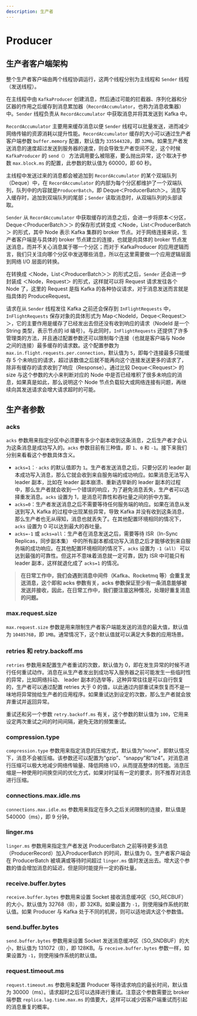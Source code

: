 ```yaml
---
description: 生产者
---
```


# Producer

## 生产者客户端架构

整个生产者客户端由两个线程协调运行，这两个线程分别为主线程和 `Sender` 线程（发送线程）。

在主线程中由 `KafkaProducer` 创建消息，然后通过可能的拦截器、序列化器和分区器的作用之后缓存到消息累加器（`RecordAccumulator`，也称为消息收集器）中。`Sender` 线程负责从 `RecordAccumulator` 中获取消息并将其发送到 Kafka 中。

`RecordAccumulator` 主要用来缓存消息以便 `Sender` 线程可以批量发送，进而减少网络传输的资源消耗以提升性能。`RecordAccumulator` 缓存的大小可以通过生产者客户端参数 `buffer.memory` 配置，默认值为 `33554432B`，即 `32MB`。如果生产者发送消息的速度超过发送到服务器的速度，则会导致生产者空间不足，这个时候 `KafkaProducer` 的 `send（）` 方法调用要么被阻塞，要么抛出异常，这个取决于参数 `max.block.ms` 的配置，此参数的默认值为 60000，即 60 秒。

主线程中发送过来的消息都会被追加到 `RecordAccumulator` 的某个双端队列（Deque）中，在 `RecordAccumulator` 的内部为每个分区都维护了一个双端队列，队列中的内容就是`ProducerBatch`，即 Deque＜ProducerBatch＞。消息写入缓存时，追加到双端队列的尾部；`Sender` 读取消息时，从双端队列的头部读取。

`Sender` 从 `RecordAccumulator` 中获取缓存的消息之后，会进一步将原本＜分区，Deque＜ProducerBatch＞＞ 的保存形式转变成 ＜Node，List＜ProducerBatch＞ 的形式，其中 Node 表示 Kafka 集群的 broker 节点。对于网络连接来说，生产者客户端是与具体的 broker 节点建立的连接，也就是向具体的 broker 节点发送消息，而并不关心消息属于哪一个分区；而对于 KafkaProducer 的应用逻辑而言，我们只关注向哪个分区中发送哪些消息，所以在这里需要做一个应用逻辑层面到网络 I/O 层面的转换。

在转换成 ＜Node，List＜ProducerBatch＞＞ 的形式之后，`Sender` 还会进一步封装成 ＜Node，Request＞ 的形式，这样就可以将 Request 请求发往各个 Node 了，这里的 Request 是指 Kafka 的各种协议请求，对于消息发送而言就是指具体的 ProduceRequest。

请求在从 `Sender` 线程发往 Kafka 之前还会保存到 `InFlightRequests` 中，`InFlightRequests` 保存对象的具体形式为 Map＜NodeId，Deque＜Request＞＞，它的主要作用是缓存了已经发出去但还没有收到响应的请求（NodeId 是一个 String 类型，表示节点的 id 编号）。与此同时，`InFlightRequests` 还提供了许多管理类的方法，并且通过配置参数还可以限制每个连接（也就是客户端与 Node 之间的连接）最多缓存的请求数。这个配置参数为 `max.in.flight.requests.per.connection`，默认值为 `5`，即每个连接最多只能缓存 5 个未响应的请求，超过该数值之后就不能再向这个连接发送更多的请求了，除非有缓存的请求收到了响应（Response）。通过比较 Deque＜Request＞ 的 size 与这个参数的大小来判断对应的 Node 中是否已经堆积了很多未响应的消息，如果真是如此，那么说明这个 Node 节点负载较大或网络连接有问题，再继续向其发送请求会增大请求超时的可能。

## 生产者参数

### acks

`acks` 参数用来指定分区中必须要有多少个副本收到这条消息，之后生产者才会认为这条消息是成功写入的。`acks` 参数目前有三种值，即 `1`、`0` 和 `-1`。接下来我们分别来看看这个参数具体含义。

* `acks=1`：· `acks` 的默认值即为 `1`。生产者发送消息之后，只要分区的 leader 副本成功写入消息，那么它就会收到来自服务端的成功响应。如果消息无法写入 leader 副本，比如在 leader 副本崩溃、重新选举新的 leader 副本的过程中，那么生产者就会收到一个错误的响应，为了避免消息丢失，生产者可以选择重发消息。`acks` 设置为 1，是消息可靠性和吞吐量之间的折中方案。
* `acks=0`：生产者发送消息之后不需要等待任何服务端的响应。如果在消息从发送到写入 Kafka 的过程中出现某些异常，导致 Kafka 并没有收到这条消息，那么生产者也无从得知，消息也就丢失了。在其他配置环境相同的情况下，`acks` 设置为 0 可以达到最大的吞吐量。
* `acks=-1` 或 `acks=all`：生产者在消息发送之后，需要等待 ISR（In-Sync Replicas，同步副本集） 中的所有副本都成功写入消息之后才能够收到来自服务端的成功响应。在其他配置环境相同的情况下，`acks` 设置为 `-1（all）` 可以达到最强的可靠性。但这并不意味着消息就一定可靠，因为 ISR 中可能只有 leader 副本，这样就退化成了 `acks=1` 的情况。

> **在日常工作中，我们会遇到消息中间件（Kafka、Rocketmq 等）会重复发送消息，这个即和 acks 参数有关，acks 参数保证至少有一条消息能够被发送并接收，因此，在日常工作中，我们要注意这种情况，处理好重复消息的问题。**

### max.request.size

`max.request.size` 参数是用来限制生产者客户端能发送的消息的最大值，默认值为 `1048576B`，即 `1MB`。通常情况下，这个默认值就可以满足大多数的应用场景。

### retries 和 retry.backoff.ms

`retries` 参数用来配置生产者重试的次数，默认值为 0，即在发生异常的时候不进行任何重试动作。消息在从生产者发出到成功写入服务器之前可能发生一些临时性的异常，比如网络抖动、 leader 副本的选举等，这种异常往往是可以自行恢复的，生产者可以通过配置 retries 大于 0 的值，以此通过内部重试来恢复而不是一味地将异常抛给生产者的应用程序。如果重试达到设定的次数，那么生产者就会放弃重试并返回异常。

重试还和另一个参数 `retry.backoff.ms` 有关，这个参数的默认值为 `100`，它用来设定两次重试之间的时间间隔，避免无效的频繁重试。

### compression.type

`compression.type` 参数用来指定消息的压缩方式，默认值为“none”，即默认情况下，消息不会被压缩。该参数还可以配置为“gzip”、“snappy”和“lz4”。对消息进行压缩可以极大地减少网络传输量、降低网络 I/O，从而提高整体的性能。消息压缩是一种使用时间换空间的优化方式，如果对时延有一定的要求，则不推荐对消息进行压缩。

### connections.max.idle.ms

`connections.max.idle.ms` 参数用来指定在多久之后关闭限制的连接，默认值是 540000（ms），即 9 分钟。

### linger.ms

`linger.ms` 参数用来指定生产者发送 ProducerBatch 之前等待更多消息（ProducerRecord）加入ProducerBatch 的时间，默认值为 0。生产者客户端会在 ProducerBatch 被填满或等待时间超过 `linger.ms` 值时发送出去。增大这个参数的值会增加消息的延迟，但是同时能提升一定的吞吐量。

### receive.buffer.bytes

`receive.buffer.bytes` 参数用来设置 Socket 接收消息缓冲区（SO\_RECBUF）的大小，默认值为 32768（B），即 32KB。如果设置为 `-1`，则使用操作系统的默认值。如果 Producer 与 Kafka 处于不同的机房，则可以适地调大这个参数值。

### send.buffer.bytes

`send.buffer.bytes` 参数用来设置 Socket 发送消息缓冲区（SO\_SNDBUF）的大小，默认值为 131072（B），即 128KB。与 `receive.buffer.bytes` 参数一样，如果设置为 `-1`，则使用操作系统的默认值。

### request.timeout.ms

`request.timeout.ms` 参数用来配置 Producer 等待请求响应的最长时间，默认值为 30000（ms）。请求超时之后可以选择进行重试。注意这个参数需要比 broker 端参数 `replica.lag.time.max.ms` 的值要大，这样可以减少因客户端重试而引起的消息重复的概率。


